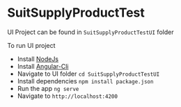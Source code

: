 # SuitSupplyProductTest

UI Project can be found in `SuitSupplyProductTestUI` folder

To run UI project

* Install [NodeJs](https://nodejs.org/en/)
* Install [Angular-Cli](https://cli.angular.io/)
* Navigate to UI folder `cd SuitSupplyProductTestUI`
* Install dependencies `npm install package.json`
* Run the app `ng serve`
* Navigate to `http://localhost:4200`
